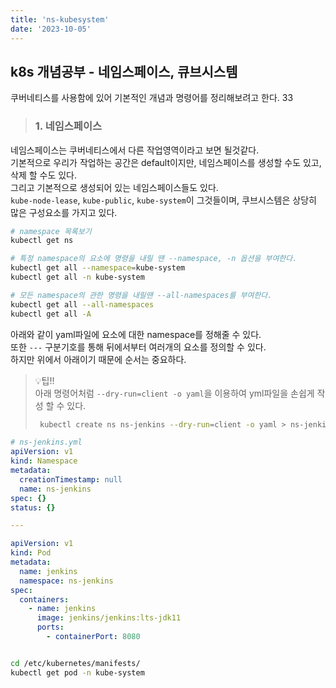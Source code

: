 ```yaml
---
title: 'ns-kubesystem'
date: '2023-10-05'
---
```


## k8s 개념공부 - 네임스페이스, 큐브시스템
쿠버네티스를 사용함에 있어 기본적인 개념과 명령어를 정리해보려고 한다. 33

> ### 1. 네임스페이스
네임스페이스는 쿠버네티스에서 다른 작업영역이라고 보면 될것같다.   
기본적으로 우리가 작업하는 공간은 default이지만, 네임스페이스를 생성할 수도 있고, 삭제 할 수도 있다.   
그리고 기본적으로 생성되어 있는 네임스페이스들도 있다.    
`kube-node-lease`, `kube-public`, `kube-system`이 그것들이며, 쿠브시스템은 상당히 많은 구성요소를 가지고 있다.   


```bash
# namespace 목록보기
kubectl get ns

# 특정 namespace의 요소에 명령을 내릴 땐 --namespace, -n 옵션을 부여한다.
kubectl get all --namespace=kube-system
kubectl get all -n kube-system

# 모든 namespace의 관한 명령을 내릴땐 --all-namespaces를 부여한다.
kubectl get all --all-namespaces
kubectl get all -A

```

아래와 같이 yaml파일에 요소에 대한 namespace를 정해줄 수 있다.    
또한 `---` 구분기호를 통해 뒤에서부터 여러개의 요소를 정의할 수 있다.   
하지만 위에서 아래이기 때문에 순서는 중요하다.   

> 💡팁!!    
> 아래 명령어처럼  `--dry-run=client -o yaml`을 이용하여 yml파일을 손쉽게 작성 할 수 있다.
>    
> ```bash
>  kubectl create ns ns-jenkins --dry-run=client -o yaml > ns-jenkins.yml
> ```


```yaml
# ns-jenkins.yml
apiVersion: v1
kind: Namespace
metadata:
  creationTimestamp: null
  name: ns-jenkins
spec: {}
status: {}

---

apiVersion: v1
kind: Pod
metadata:
  name: jenkins
  namespace: ns-jenkins
spec:
  containers:
    - name: jenkins
      image: jenkins/jenkins:lts-jdk11
      ports:
        - containerPort: 8080

```

```bash

cd /etc/kubernetes/manifests/
kubectl get pod -n kube-system

```